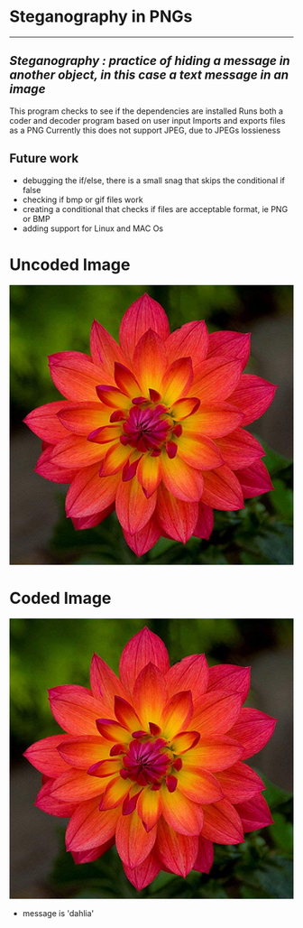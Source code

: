 
# Steganography in PNGs
-------------------------------------------------------------------------------------------------------
*Steganography : practice of hiding a message in another object, in this case a text message in an image*
-------------------------------------------------------------------------------------------------------
This program checks to see if the dependencies are installed
Runs both a coder and decoder program based on user input
Imports and exports files as a PNG
Currently this does not support JPEG, due to JPEGs lossieness
## Future work
- debugging the if/else, there is a small snag that skips the conditional if false
- checking if bmp or gif files work
- creating a conditional that checks if files are acceptable format, ie PNG or BMP
- adding support for Linux and MAC Os

# Uncoded Image
![Uncoded Dahlia](https://github.com/ph1-618O/stegosarus_text/blob/main/images/flower.png)

# Coded Image
![Coded Dahlia](https://github.com/ph1-618O/stegosarus_text/blob/main/images/fwr_message.png)
- message is 'dahlia'
